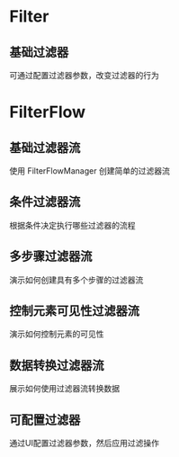 # Filter
## 基础过滤器
可通过配置过滤器参数，改变过滤器的行为

<code src="./demos/filters/basic-filter.tsx"></code>

# FilterFlow

## 基础过滤器流
使用 FilterFlowManager 创建简单的过滤器流

<code src="./demos/filters/basic-filterflow.tsx"></code>

## 条件过滤器流
根据条件决定执行哪些过滤器的流程

<code src="./demos/filters/conditional-filterflow.tsx"></code>

## 多步骤过滤器流
演示如何创建具有多个步骤的过滤器流

<code src="./demos/filters/multi-step-filterflow.tsx"></code>

## 控制元素可见性过滤器流
演示如何控制元素的可见性

<code src="./demos/filters/hide-show-filterflow.tsx"></code>

## 数据转换过滤器流
展示如何使用过滤器流转换数据

<code src="./demos/filters/data-transform-filterflow.tsx"></code>

## 可配置过滤器
通过UI配置过滤器参数，然后应用过滤操作

<code src="./demos/filters/configurable-filter.tsx"></code>
